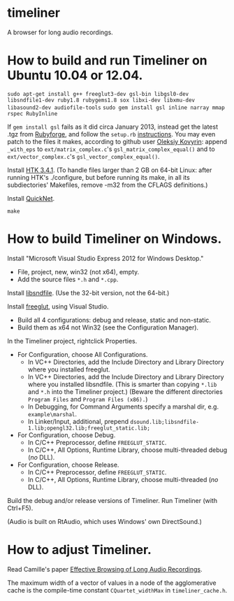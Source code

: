 # timeliner

A browser for long audio recordings.

# How to build and run Timeliner on Ubuntu 10.04 or 12.04.

`sudo apt-get install g++ freeglut3-dev gsl-bin libgsl0-dev libsndfile1-dev ruby1.8 rubygems1.8 sox libxi-dev libxmu-dev libasound2-dev audiofile-tools`
`sudo gem install gsl inline narray mmap rspec RubyInline`

If `gem install gsl` fails as it did circa January 2013,
instead get the latest .tgz from [Rubyforge](http://rubyforge.org/frs/?group_id=285),
and follow the `setup.rb` [instructions](http://rb-gsl.rubyforge.org/).
You may even patch to the files it makes,
according to github user [Oleksiy Kovyrin](https://gist.github.com/kovyrin/1217974):
append `_with_eps` to `ext/matrix_complex.c`'s `gsl_matrix_complex_equal()`
and to `ext/vector_complex.c`'s `gsl_vector_complex_equal()`.

Install [HTK 3.4.1](http://htk.eng.cam.ac.uk).
(To handle files larger than 2 GB on 64-bit Linux:
after running HTK's ./configure, but before running its make,
in all its subdiectories' Makefiles, remove -m32 from the CFLAGS definitions.)

Install [QuickNet](http://www.icsi.berkeley.edu/Speech/qn.html).

`make`

# How to build Timeliner on Windows.

Install "Microsoft Visual Studio Express 2012 for Windows Desktop."
- File, project, new, win32 (not x64), empty.
- Add the source files `*.h` and `*.cpp`.

Install [libsndfile](http://www.mega-nerd.com/libsndfile/#Download).
(Use the 32-bit version, not the 64-bit.)

Install [freeglut](http://freeglut.sourceforge.net), using Visual Studio.
- Build all 4 configurations: debug and release, static and non-static.
- Build them as x64 not Win32 (see the Configuration Manager).

In the Timeliner project, rightclick Properties.
*   For Configuration, choose All Configurations.
    *   In VC++ Directories, add the Include Directory and Library Directory where you installed freeglut.
    *   In VC++ Directories, add the Include Directory and Library Directory where you installed libsndfile.
            (This is smarter than copying `*.lib` and `*.h` into the Timeliner project.)
            (Beware the different directories `Program Files` and `Program Files (x86).`)
    *   In Debugging, for Command Arguments specify a marshal dir, e.g. `example\marshal`.
    *   In Linker/Input, additional, prepend `dsound.lib;libsndfile-1.lib;opengl32.lib;freeglut_static.lib;`
*   For Configuration, choose Debug.
    * In C/C++ Preprocessor, define `FREEGLUT_STATIC`.
    * In C/C++, All Options, Runtime Library, choose multi-threaded debug (*no* DLL).
*   For Configuration, choose Release.
    * In C/C++ Preprocessor, define `FREEGLUT_STATIC`.
    * In C/C++, All Options, Runtime Library, choose multi-threaded (*no* DLL).

Build the debug and/or release versions of Timeliner.
Run Timeliner (with Ctrl+F5).

(Audio is built on RtAudio, which uses Windows' own DirectSound.)

# How to adjust Timeliner.

Read Camille's paper [Effective Browsing of Long Audio Recordings](http://zx81.isl.uiuc.edu/camilleg/acmmm12.pdf).

The maximum width of a vector of values in a node of the agglomerative cache
is the compile-time constant `CQuartet_widthMax` in `timeliner_cache.h`.
